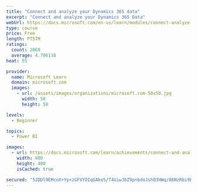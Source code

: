 ```yaml
---
title: "Connect and analyze your Dynamics 365 data​"
excerpt: "Connect and analyze your Dynamics 365 Data​"
webUrl: https://docs.microsoft.com/en-us/learn/modules/connect-analyze-dynamics-365-data/
type: course
price: Free
length: PT57M
ratings:
  count: 2069
  average: 4.706138
heat: 55

provider:
  name: Microsoft Learn
  domain: microsoft.com
  images:
    - url: /assets/images/organizations/microsoft.com-50x50.jpg
      width: 50
      height: 50

levels:
  - Beginner

topics:
  - Power BI

images:
  - url: https://docs.microsoft.com/learn/achievements/connect-and-analyze-your-microsoft-dynamics-365-data-social.png
    width: 800
    height: 400
    isCached: true

secured: "52DDl9EMcoX+Yp+zGFVYOIqGAko5/T4UiwJbZ9pnbdoJshQ3HWq/86NzRbi9Bcn43tCq7Wu+fUBDFVa2Qve/p2sVUYP4QLUnbiVvN3Y4Sz/aTiFZA225xzt2qDHdjV00ypc+RY0Z6XxfvIGZHurGmzqzvQP5BUtEu/Au8/BlcTnkPz8vJDEfVY7fK6p7tRTbDfTZ6KYWTo7jJEc4baId/kCUdc6d/6gGKxa0uwfbuA926/J94+Ea6qezLwWs3zSTSaOdwDhDiRPjW7FzVufUSDCIPujutin5zbokSG7PlhU5+6Og5Gil0xXOkM5XymFcIZ4RzllmSr75pN1Qlx2XHaUWQmTVL5LPsqn6WLDOr6dxggXasxyogwIxIuTENjmZMhS6DxFZc9da4XnlpFArgSIZ9X5H+6YLc64F1EG4MYU=;w4Dor7OemFLfRssEBf0Elw=="
---
```


